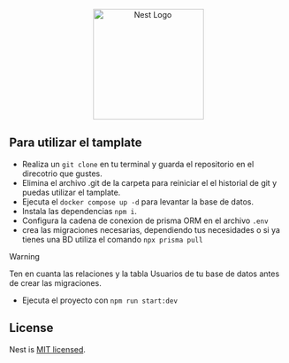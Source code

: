 <p align="center">
  <a href="http://nestjs.com/" target="blank"><img src="https://nestjs.com/img/logo-small.svg" width="200" alt="Nest Logo" /></a>
</p>

[circleci-image]: https://img.shields.io/circleci/build/github/nestjs/nest/master?token=abc123def456
[circleci-url]: https://circleci.com/gh/nestjs/nest

## Para utilizar el tamplate

- Realiza un `git clone` en tu terminal y guarda el repositorio en el direcotrio que gustes.
- Elimina el archivo .git de la carpeta para reiniciar el el historial de git y puedas utilizar el tamplate.
- Ejecuta el `docker compose up -d` para levantar la base de datos.
- Instala las dependencias `npm i`.
- Configura la cadena de conexion de prisma ORM en el archivo `.env`
- crea las migraciones necesarias, dependiendo tus necesidades o si ya tienes una BD utiliza el comando `npx prisma pull`

> [!WARNING]  
> Ten en cuanta las relaciones y la tabla Usuarios de tu base de datos antes de crear las migraciones.

- Ejecuta el proyecto con `npm run start:dev`

## License

Nest is [MIT licensed](LICENSE).
